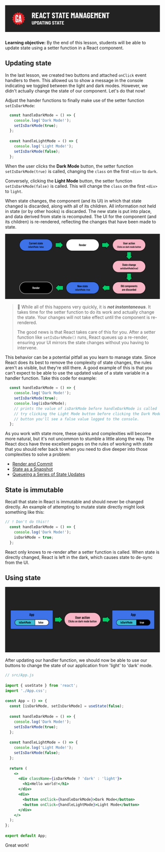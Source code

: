 # ![React State Management - Updating State](./assets/hero.png)

**Learning objective:** By the end of this lesson, students will be able to update state using a setter function in a React component.

## Updating state

In the last lesson, we created two buttons and attached `onClick` event handlers to them. This allowed us to show a message in the console indicating we toggled between the light and dark modes. However, we didn't actually change the state of our component. Let's do that now!

Adjust the hander functions to finally make use of the setter function `setIsDarkMode`:

```jsx
  const handleDarkMode = () => {
    console.log('Dark Mode!');
    setIsDarkMode(true);
  };

  const handleLightMode = () => {
    console.log('Light Mode!');
    setIsDarkMode(false);
  };
```

When the user clicks the **Dark Mode** button, the setter function `setIsDarkMode(true)` is called, changing the `class` on the first `<div>` to `dark`.

Conversely, clicking the **Light Mode** button, the setter function `setIsDarkMode(false)` is called. This will change the `class` on the first `<div>` to `light`.

When state changes, the component (and its UI) in which that state changed is discarded, along with all of its children. All information not held in state (or by other hooks) is discarded. The new state is put into place, and data derived from state is recomputed. The UI for the component (and its children) is re-rendered, reflecting the changes that have been made to state.

![React re-render](./assets/flow-chart.png)

> 🧠 While all of this happens very quickly, it is ***not instantaneous***. It takes time for the setter function to do its work and actually change the state. Your changes will not take effect until the component is re-rendered.
>
> The good news is that React takes care of this for you. After a setter function like `setIsDarkMode()` runs, React queues up a re-render, ensuring your UI mirrors the state changes without you having to intervene.

This behavior can be a potential pitfall as you learn to manage state. Since React does its best to remove the complexity of state changes, the rules aren't as visible, but they're still there. A good example of this is that you can't expect to be able to use the updated value of a state variable in a handler function. Take this code for example:

```jsx
  const handleDarkMode = () => {
    console.log('Dark Mode!');
    setIsDarkMode(true);
    console.log(isDarkMode);
    // prints the value of isDarkMode before handleDarkMode is called
    // try clicking the Light Mode button before clicking the Dark Mode
    // button you'll see a false value logged to the console.
  };
```

As you work with state more, these quirks and complexities will become more natural, but it's not uncommon to stumble a little along the way. The React docs have three excellent pages on the rules of working with state that you should refer back to when you need to dive deeper into those complexities to solve a problem:

- [Render and Commit](https://react.dev/learn/render-and-commit)
- [State as a Snapshot](https://react.dev/learn/state-as-a-snapshot)
- [Queueing a Series of State Updates](https://react.dev/learn/queueing-a-series-of-state-updates)

## State is immutable

Recall that state in React is immutable and should never be changed directly. An example of attempting to mutate state directly might look something like this:

```jsx
// ! Don't do this!!
  const handleDarkMode = () => {
    console.log('Dark Mode!');
    isDarkMode = true;
  };
```

React only knows to re-render after a setter function is called. When state is directly changed, React is left in the dark, which causes state to de-sync from the UI.

## Using state

![State change](./assets/state-change.png)

After updating our handler function, we should now be able to use our buttons to change the state of our application from 'light' to 'dark' mode.

```jsx
// src/App.js

import { useState } from 'react';
import './App.css';

const App = () => {
  const [isDarkMode, setIsDarkMode] = useState(false);

  const handleDarkMode = () => {
    console.log('Dark Mode!');
    setIsDarkMode(true);
  };

  const handleLightMode = () => {
    console.log('Light Mode!');
    setIsDarkMode(false);
  };

  return (
    <>
      <div className={isDarkMode ? 'dark' : 'light'}>
        <h1>Hello world!</h1>
      </div>
      <div>
        <button onClick={handleDarkMode}>Dark Mode</button>
        <button onClick={handleLightMode}>Light Mode</button>
      </div>
    </>
  );
};

export default App;
```

Great work!
